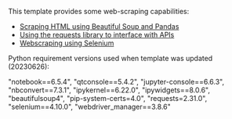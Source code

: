 This template provides some web-scraping capabilities:
- [Scraping HTML using Beautiful Soup and Pandas](https://github.com/ow-gryphon/gryphon-web-scraping/blob/master/template/notebooks/web_scraping/%5Btemplate%5D%20HTML%20Scraping%20Using%20Beautiful%20Soup%20and%20Pandas.ipynb)
- [Using the requests library to interface with APIs](https://github.com/ow-gryphon/gryphon-web-scraping/blob/master/template/notebooks/web_scraping/%5Btemplate%5D%20HTTP%20requests%20to%20interface%20with%20REST%20APIs.ipynb)
- [Webscraping using Selenium](https://github.com/ow-gryphon/gryphon-web-scraping/blob/master/template/notebooks/web_scraping/%5Btemplate%5D%20Webscraping%20using%20Selenium.ipynb)


Python requirement versions used when template was updated (20230626):

"notebook==6.5.4", 
"qtconsole==5.4.2", 
"jupyter-console==6.6.3",
"nbconvert==7.3.1",
"ipykernel==6.22.0",
"ipywidgets==8.0.6",
"beautifulsoup4", 
"pip-system-certs=4.0",
"requests=2.31.0",
"selenium==4.10.0",
"webdriver_manager==3.8.6"
